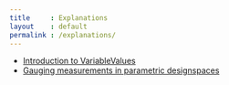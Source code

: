 ```yaml
---
title     : Explanations
layout    : default
permalink : /explanations/
---
```


- [Introduction to VariableValues](introduction)
- [Gauging measurements in parametric designspaces](gauging-parametric-measurements)